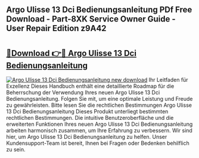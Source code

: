 ## Argo Ulisse 13 Dci Bedienungsanleitung PDf Free Download - Part-8XK Service Owner Guide - User Repair Edition z9A42

# <h2><a href="http://df249s.blite.top/?on=Argo+Ulisse+13+Dci+Bedienungsanleitung">🔗Download 👉🔴 Argo Ulisse 13 Dci Bedienungsanleitung</a></h2>

[![Argo Ulisse 13 Dci Bedienungsanleitung new download](https://i.imgur.com/lujVjoI.png)](http://df249s.blite.top/?on=Argo+Ulisse+13+Dci+Bedienungsanleitung)
Ihr Leitfaden für Exzellenz Dieses Handbuch enthält eine detaillierte Roadmap für die Beherrschung der Verwendung Ihres neuen Argo Ulisse 13 Dci Bedienungsanleitung. Folgen Sie mit, um eine optimale Leistung und Freude zu gewährleisten. Bitte lesen Sie die rechtlichen Bestimmungen Argo Ulisse 13 Dci Bedienungsanleitung Dieses Produkt unterliegt bestimmten rechtlichen Bestimmungen. Die intuitive Benutzeroberfläche und die erweiterten Funktionen Ihres neuen Argo Ulisse 13 Dci Bedienungsanleitung arbeiten harmonisch zusammen, um Ihre Erfahrung zu verbessern. Wir sind hier, um Argo Ulisse 13 Dci Bedienungsanleitung zu helfen. Unser Kundensupport-Team ist bereit, Ihnen bei Fragen oder Bedenken behilflich zu sein.
